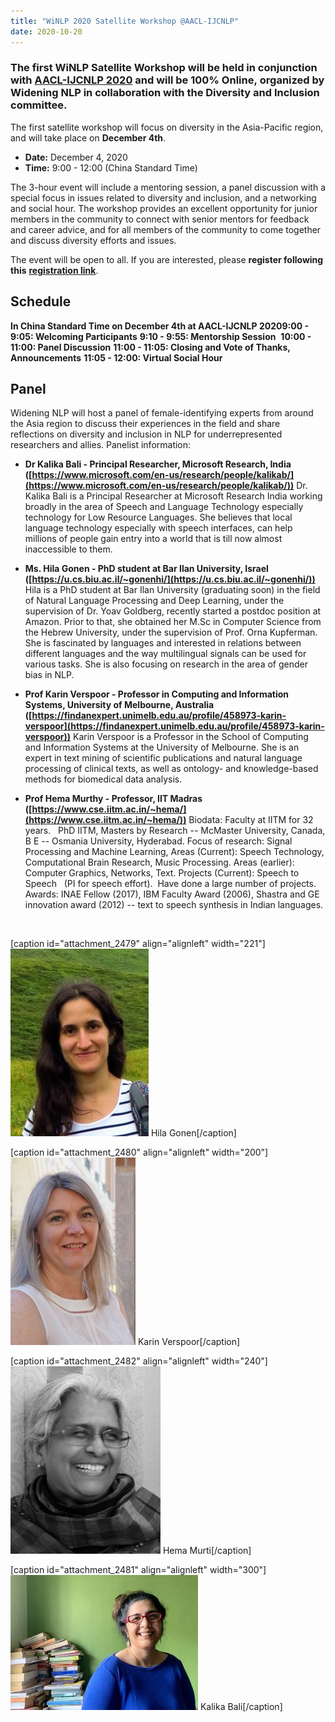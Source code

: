```yaml
---
title: "WiNLP 2020 Satellite Workshop @AACL-IJCNLP"
date: 2020-10-20
---
```


### The first WiNLP Satellite Workshop will be held in conjunction with [AACL-IJCNLP 2020](http://aacl2020.org/) and will be **100% Online**, organized by Widening NLP in collaboration with the Diversity and Inclusion committee.

The first satellite workshop will focus on diversity in the Asia-Pacific region, and will take place on **December 4th**.

- **Date:** December 4, 2020
- **Time:** 9:00 - 12:00 (China Standard Time)

The 3-hour event will include a mentoring session, a panel discussion with a special focus in issues related to diversity and inclusion, and a networking and social hour. The workshop provides an excellent opportunity for junior members in the community to connect with senior mentors for feedback and career advice, and for all members of the community to come together and discuss diversity efforts and issues.

The event will be open to all. If you are interested, please **register following this** **[registration link](https://winlp.ling.washington.edu/survey/index.php/545173?lang=en)**.

## Schedule

**In China Standard Time on December 4th at AACL-IJCNLP 20209:00 - 9:05: Welcoming Participants** **9:10 - 9:55: Mentorship Session**  **10:00 - 11:00: Panel Discussion** **11:00 - 11:05: Closing and Vote of Thanks, Announcements** **11:05 - 12:00: Virtual Social Hour**

## Panel

Widening NLP will host a panel of female-identifying experts from around the Asia region to discuss their experiences in the field and share reflections on diversity and inclusion in NLP for underrepresented researchers and allies. Panelist information:

- **Dr Kalika Bali - Principal Researcher, Microsoft Research, India ([https://www.microsoft.com/en-us/research/people/kalikab/](https://www.microsoft.com/en-us/research/people/kalikab/))** Dr. Kalika Bali is a Principal Researcher at Microsoft Research India working broadly in the area of Speech and Language Technology especially technology for Low Resource Languages. She believes that local language technology especially with speech interfaces, can help millions of people gain entry into a world that is till now almost inaccessible to them.
    
- **Ms. Hila Gonen - PhD student at Bar Ilan University, Israel ([https://u.cs.biu.ac.il/~gonenhi/](https://u.cs.biu.ac.il/~gonenhi/))** Hila is a PhD student at Bar Ilan University (graduating soon) in the field of Natural Language Processing and Deep Learning, under the supervision of Dr. Yoav Goldberg, recently started a postdoc position at Amazon. Prior to that, she obtained her M.Sc in Computer Science from the Hebrew University, under the supervision of Prof. Orna Kupferman. She is fascinated by languages and interested in relations between different languages and the way multilingual signals can be used for various tasks. She is also focusing on research in the area of gender bias in NLP.
    
- **Prof Karin Verspoor - Professor in Computing and Information Systems, University of Melbourne, Australia ([https://findanexpert.unimelb.edu.au/profile/458973-karin-verspoor](https://findanexpert.unimelb.edu.au/profile/458973-karin-verspoor))** Karin Verspoor is a Professor in the School of Computing and Information Systems at the University of Melbourne. She is an expert in text mining of scientific publications and natural language processing of clinical texts, as well as ontology- and knowledge-based methods for biomedical data analysis.
    
- **Prof Hema Murthy - Professor, IIT Madras ([https://www.cse.iitm.ac.in/~hema/](https://www.cse.iitm.ac.in/~hema/))** Biodata: Faculty at IITM for 32 years.   PhD IITM, Masters by Research -- McMaster University, Canada, B E -- Osmania University, Hyderabad. Focus of research: Signal Processing and Machine Learning, Areas (Current): Speech Technology, Computational Brain Research, Music Processing. Areas (earlier): Computer Graphics, Networks, Text. Projects (Current): Speech to Speech   (PI for speech effort).  Have done a large number of projects. Awards: INAE Fellow (2017), IBM Faculty Award (2006), Shastra and GE innovation award (2012) -- text to speech synthesis in Indian languages.
    

 

\[caption id="attachment\_2479" align="alignleft" width="221"\]![](images/h1-221x300.jpg) Hila Gonen\[/caption\]

\[caption id="attachment\_2480" align="alignleft" width="200"\]![](images/KarinVerspoor-03009-traditional-xsmall-200x300.jpg) Karin Verspoor\[/caption\]

\[caption id="attachment\_2482" align="alignleft" width="240"\]![](images/HAM-240x300.jpg) Hema Murti\[/caption\]

\[caption id="attachment\_2481" align="alignleft" width="300"\]![](images/latest_profile-300x216.jpg) Kalika Bali\[/caption\]
